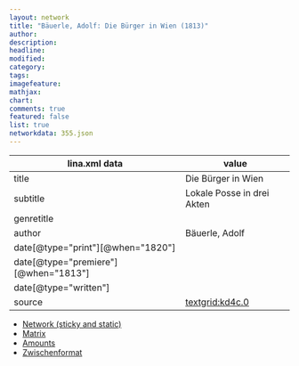 ```yaml
---
layout: network
title: "Bäuerle, Adolf: Die Bürger in Wien (1813)"
author:
description:
headline:
modified:
category:
tags:
imagefeature: 
mathjax: 
chart: 
comments: true
featured: false
list: true
networkdata: 355.json
---
```

lina.xml data  | value
------------- | -------------
title|Die Bürger in Wien
subtitle|Lokale Posse in drei Akten
genretitle|
author|Bäuerle, Adolf
date[@type="print"][@when="1820"]|
date[@type="premiere"][@when="1813"]|
date[@type="written"]|
source|[textgrid:kd4c.0](https://textgridlab.org/1.0/tgcrud-public/rest/textgrid:kd4c.0/data)



* [Network (sticky and static)](/linas/network355)
* [Matrix](/linas/matrix355)
* [Amounts](/linas/amount355)
* [Zwischenformat](/linas/lina355 )
